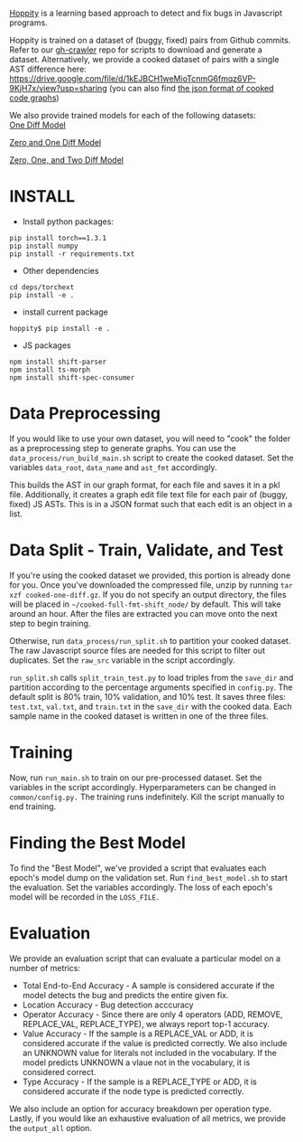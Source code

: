 [Hoppity](https://openreview.net/pdf?id=SJeqs6EFvB) is a learning based approach to detect and fix bugs in Javascript programs. 

Hoppity is trained on a dataset of (buggy, fixed) pairs from Github commits. Refer to our [gh-crawler](https://github.com/AI-nstein/gh-crawler) repo for scripts to download and generate a dataset. Alternatively, we provide a cooked dataset of pairs with a single AST difference here: https://drive.google.com/file/d/1kEJBCH1weMioTcnmG6fmqz6VP-9KjH7x/view?usp=sharing (you can also find [the json format of cooked code graphs](https://storage.googleapis.com/hoppity/data/hoppity_cg.tar.gz))

We also provide trained models for each of the following datasets: <br />
[One Diff Model](https://drive.google.com/file/d/1uULZtgvGz-k_ILMlZW2jPk6QdrQ2q1VN/view?usp=sharing) <br />

[Zero and One Diff Model](https://drive.google.com/file/d/1xAnJwPEd1DzsxHW2Z_SLZikgiUwS6_zW/view?usp=sharing) <br />

[Zero, One, and Two Diff Model](https://drive.google.com/file/d/1z9slfwb2YqC8T71zhWjWFGbNir10A7LA/view?usp=sharing)


# INSTALL

- Install python packages:

```
pip install torch==1.3.1
pip install numpy
pip install -r requirements.txt
```

- Other dependencies

```
cd deps/torchext
pip install -e .
```

- install current package

```
hoppity$ pip install -e .
```

- JS packages

```
npm install shift-parser
npm install ts-morph
npm install shift-spec-consumer
```

# Data Preprocessing

If you would like to use your own dataset, you will need to "cook" the folder as a preprocessing step to generate graphs. 
You can use the `data_process/run_build_main.sh` script to create the cooked dataset. Set the variables `data_root`, `data_name` and `ast_fmt` accordingly. 

This builds the AST in our graph format, for each file and saves it in a pkl file. Additionally, it creates a graph edit file text file for each pair of (buggy, fixed) JS ASTs. This is in a JSON format such that each edit is an object in a list.

# Data Split - Train, Validate, and Test

If you're using the cooked dataset we provided, this portion is already done for you. Once you've downloaded the compressed file, unzip by running `tar xzf cooked-one-diff.gz`. If you do not specify an output directory, the files will be placed in `~/cooked-full-fmt-shift_node/` by default. This will take around an hour. After the files are extracted you can move onto the next step to begin training.

Otherwise, run `data_process/run_split.sh` to partition your cooked dataset. The raw Javascript source files are needed for this script to filter out duplicates. Set the `raw_src` variable in the script accordingly. 

`run_split.sh` calls `split_train_test.py` to load triples from the `save_dir` and partition according to the percentage arguments specified in `config.py`. The default split is 80% train, 10% validation, and 10% test. It saves three files: `test.txt`, `val.txt`, and `train.txt` in the `save_dir` with the cooked data. Each sample name in the cooked dataset is written in one of the three files.

# Training

Now, run `run_main.sh` to train on our pre-processed dataset. Set the variables in the script accordingly. Hyperparameters can be changed in `common/config.py.` The training runs indefinitely. Kill the script manually to end training. 


# Finding the Best Model 

To find the "Best Model", we've provided a script that evaluates each epoch's model dump on the validation set. Run `find_best_model.sh` to start the evaluation. Set the variables accordingly. The loss of each epoch's model will be recorded in the `LOSS_FILE.` 

# Evaluation

We provide an evaluation script that can evaluate a particular model on a number of metrics: 

* Total End-to-End Accuracy - A sample is considered accurate if the model detects the bug and predicts the entire given fix. 
* Location Accuracy - Bug detection acccuracy
* Operator Accuracy - Since there are only 4 operators (ADD, REMOVE, REPLACE_VAL, REPLACE_TYPE), we always report top-1 accuracy. 
* Value Accuracy - If the sample is a REPLACE_VAL or ADD, it is considered accurate if the value is predicted correctly. We also include an UNKNOWN value for literals not included in the vocabulary. If the model predicts UNKNOWN a vlaue not in the vocabulary, it is considered correct. 
* Type Accuracy - If the sample is a REPLACE_TYPE or ADD, it is considered accurate if the node type is predicted correctly.

We also include an option for accuracy breakdown per operation type. Lastly, if you would like an exhaustive evaluation of all metrics, we provide the `output_all` option.
